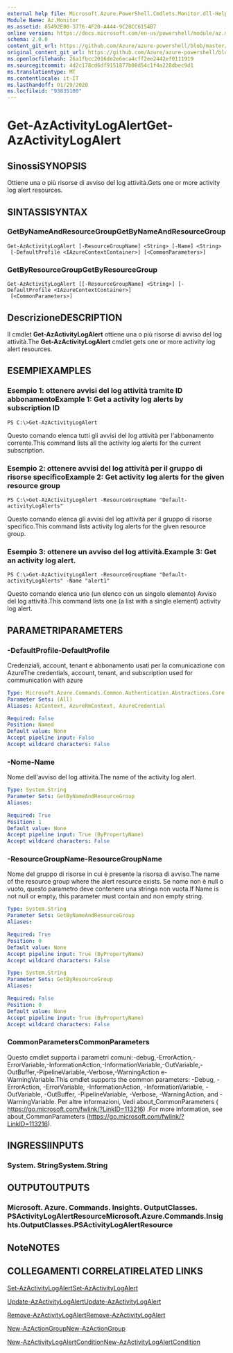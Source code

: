 ```yaml
---
external help file: Microsoft.Azure.PowerShell.Cmdlets.Monitor.dll-Help.xml
Module Name: Az.Monitor
ms.assetid: 85492E00-3776-4F20-A444-9C28CC6154B7
online version: https://docs.microsoft.com/en-us/powershell/module/az.monitor/get-azactivitylogalert
schema: 2.0.0
content_git_url: https://github.com/Azure/azure-powershell/blob/master/src/Monitor/Monitor/help/Get-AzActivityLogAlert.md
original_content_git_url: https://github.com/Azure/azure-powershell/blob/master/src/Monitor/Monitor/help/Get-AzActivityLogAlert.md
ms.openlocfilehash: 26a1fbcc2016de2e6eca4cff2ee2442ef0111919
ms.sourcegitcommit: 4d2c178cd6df9151877b08d54c1f4a228dbec9d1
ms.translationtype: MT
ms.contentlocale: it-IT
ms.lasthandoff: 01/29/2020
ms.locfileid: "93835100"
---
```

# <span data-ttu-id="fdb7a-101">Get-AzActivityLogAlert</span><span class="sxs-lookup"><span data-stu-id="fdb7a-101">Get-AzActivityLogAlert</span></span>

## <span data-ttu-id="fdb7a-102">Sinossi</span><span class="sxs-lookup"><span data-stu-id="fdb7a-102">SYNOPSIS</span></span>
<span data-ttu-id="fdb7a-103">Ottiene una o più risorse di avviso del log attività.</span><span class="sxs-lookup"><span data-stu-id="fdb7a-103">Gets one or more activity log alert resources.</span></span>

## <span data-ttu-id="fdb7a-104">SINTASSI</span><span class="sxs-lookup"><span data-stu-id="fdb7a-104">SYNTAX</span></span>

### <span data-ttu-id="fdb7a-105">GetByNameAndResourceGroup</span><span class="sxs-lookup"><span data-stu-id="fdb7a-105">GetByNameAndResourceGroup</span></span>
```
Get-AzActivityLogAlert [-ResourceGroupName] <String> [-Name] <String>
 [-DefaultProfile <IAzureContextContainer>] [<CommonParameters>]
```

### <span data-ttu-id="fdb7a-106">GetByResourceGroup</span><span class="sxs-lookup"><span data-stu-id="fdb7a-106">GetByResourceGroup</span></span>
```
Get-AzActivityLogAlert [[-ResourceGroupName] <String>] [-DefaultProfile <IAzureContextContainer>]
 [<CommonParameters>]
```

## <span data-ttu-id="fdb7a-107">Descrizione</span><span class="sxs-lookup"><span data-stu-id="fdb7a-107">DESCRIPTION</span></span>
<span data-ttu-id="fdb7a-108">Il cmdlet **Get-AzActivityLogAlert** ottiene una o più risorse di avviso del log attività.</span><span class="sxs-lookup"><span data-stu-id="fdb7a-108">The **Get-AzActivityLogAlert** cmdlet gets one or more activity log alert resources.</span></span>

## <span data-ttu-id="fdb7a-109">ESEMPI</span><span class="sxs-lookup"><span data-stu-id="fdb7a-109">EXAMPLES</span></span>

### <span data-ttu-id="fdb7a-110">Esempio 1: ottenere avvisi del log attività tramite ID abbonamento</span><span class="sxs-lookup"><span data-stu-id="fdb7a-110">Example 1: Get a activity log alerts by subscription ID</span></span>
```
PS C:\>Get-AzActivityLogAlert
```

<span data-ttu-id="fdb7a-111">Questo comando elenca tutti gli avvisi del log attività per l'abbonamento corrente.</span><span class="sxs-lookup"><span data-stu-id="fdb7a-111">This command lists all the activity log alerts for the current subscription.</span></span>

### <span data-ttu-id="fdb7a-112">Esempio 2: ottenere avvisi del log attività per il gruppo di risorse specifico</span><span class="sxs-lookup"><span data-stu-id="fdb7a-112">Example 2: Get activity log alerts for the given resource group</span></span>
```
PS C:\>Get-AzActivityLogAlert -ResourceGroupName "Default-activityLogAlerts"
```

<span data-ttu-id="fdb7a-113">Questo comando elenca gli avvisi del log attività per il gruppo di risorse specifico.</span><span class="sxs-lookup"><span data-stu-id="fdb7a-113">This command lists activity log alerts for the given resource group.</span></span>

### <span data-ttu-id="fdb7a-114">Esempio 3: ottenere un avviso del log attività.</span><span class="sxs-lookup"><span data-stu-id="fdb7a-114">Example 3: Get an activity log alert.</span></span>
```
PS C:\>Get-AzActivityLogAlert -ResourceGroupName "Default-activityLogAlerts" -Name "alert1"
```

<span data-ttu-id="fdb7a-115">Questo comando elenca uno (un elenco con un singolo elemento) Avviso del log attività.</span><span class="sxs-lookup"><span data-stu-id="fdb7a-115">This command lists one (a list with a single element) activity log alert.</span></span>

## <span data-ttu-id="fdb7a-116">PARAMETRI</span><span class="sxs-lookup"><span data-stu-id="fdb7a-116">PARAMETERS</span></span>

### <span data-ttu-id="fdb7a-117">-DefaultProfile</span><span class="sxs-lookup"><span data-stu-id="fdb7a-117">-DefaultProfile</span></span>
<span data-ttu-id="fdb7a-118">Credenziali, account, tenant e abbonamento usati per la comunicazione con Azure</span><span class="sxs-lookup"><span data-stu-id="fdb7a-118">The credentials, account, tenant, and subscription used for communication with azure</span></span>

```yaml
Type: Microsoft.Azure.Commands.Common.Authentication.Abstractions.Core.IAzureContextContainer
Parameter Sets: (All)
Aliases: AzContext, AzureRmContext, AzureCredential

Required: False
Position: Named
Default value: None
Accept pipeline input: False
Accept wildcard characters: False
```

### <span data-ttu-id="fdb7a-119">-Nome</span><span class="sxs-lookup"><span data-stu-id="fdb7a-119">-Name</span></span>
<span data-ttu-id="fdb7a-120">Nome dell'avviso del log attività.</span><span class="sxs-lookup"><span data-stu-id="fdb7a-120">The name of the activity log alert.</span></span>

```yaml
Type: System.String
Parameter Sets: GetByNameAndResourceGroup
Aliases:

Required: True
Position: 1
Default value: None
Accept pipeline input: True (ByPropertyName)
Accept wildcard characters: False
```

### <span data-ttu-id="fdb7a-121">-ResourceGroupName</span><span class="sxs-lookup"><span data-stu-id="fdb7a-121">-ResourceGroupName</span></span>
<span data-ttu-id="fdb7a-122">Nome del gruppo di risorse in cui è presente la risorsa di avviso.</span><span class="sxs-lookup"><span data-stu-id="fdb7a-122">The name of the resource group where the alert resource exists.</span></span>
<span data-ttu-id="fdb7a-123">Se nome non è null o vuoto, questo parametro deve contenere una stringa non vuota.</span><span class="sxs-lookup"><span data-stu-id="fdb7a-123">If Name is not null or empty, this parameter must contain and non empty string.</span></span>

```yaml
Type: System.String
Parameter Sets: GetByNameAndResourceGroup
Aliases:

Required: True
Position: 0
Default value: None
Accept pipeline input: True (ByPropertyName)
Accept wildcard characters: False
```

```yaml
Type: System.String
Parameter Sets: GetByResourceGroup
Aliases:

Required: False
Position: 0
Default value: None
Accept pipeline input: True (ByPropertyName)
Accept wildcard characters: False
```

### <span data-ttu-id="fdb7a-124">CommonParameters</span><span class="sxs-lookup"><span data-stu-id="fdb7a-124">CommonParameters</span></span>
<span data-ttu-id="fdb7a-125">Questo cmdlet supporta i parametri comuni:-debug,-ErrorAction,-ErrorVariable,-InformationAction,-InformationVariable,-OutVariable,-OutBuffer,-PipelineVariable,-Verbose,-WarningAction e-WarningVariable.</span><span class="sxs-lookup"><span data-stu-id="fdb7a-125">This cmdlet supports the common parameters: -Debug, -ErrorAction, -ErrorVariable, -InformationAction, -InformationVariable, -OutVariable, -OutBuffer, -PipelineVariable, -Verbose, -WarningAction, and -WarningVariable.</span></span> <span data-ttu-id="fdb7a-126">Per altre informazioni, Vedi about_CommonParameters ( https://go.microsoft.com/fwlink/?LinkID=113216) .</span><span class="sxs-lookup"><span data-stu-id="fdb7a-126">For more information, see about_CommonParameters (https://go.microsoft.com/fwlink/?LinkID=113216).</span></span>

## <span data-ttu-id="fdb7a-127">INGRESSI</span><span class="sxs-lookup"><span data-stu-id="fdb7a-127">INPUTS</span></span>

### <span data-ttu-id="fdb7a-128">System. String</span><span class="sxs-lookup"><span data-stu-id="fdb7a-128">System.String</span></span>

## <span data-ttu-id="fdb7a-129">OUTPUT</span><span class="sxs-lookup"><span data-stu-id="fdb7a-129">OUTPUTS</span></span>

### <span data-ttu-id="fdb7a-130">Microsoft. Azure. Commands. Insights. OutputClasses. PSActivityLogAlertResource</span><span class="sxs-lookup"><span data-stu-id="fdb7a-130">Microsoft.Azure.Commands.Insights.OutputClasses.PSActivityLogAlertResource</span></span>

## <span data-ttu-id="fdb7a-131">Note</span><span class="sxs-lookup"><span data-stu-id="fdb7a-131">NOTES</span></span>

## <span data-ttu-id="fdb7a-132">COLLEGAMENTI CORRELATI</span><span class="sxs-lookup"><span data-stu-id="fdb7a-132">RELATED LINKS</span></span>

[<span data-ttu-id="fdb7a-133">Set-AzActivityLogAlert</span><span class="sxs-lookup"><span data-stu-id="fdb7a-133">Set-AzActivityLogAlert</span></span>](./Set-AzActivityLogAlert.md)

[<span data-ttu-id="fdb7a-134">Update-AzActivityLogAlert</span><span class="sxs-lookup"><span data-stu-id="fdb7a-134">Update-AzActivityLogAlert</span></span>](./Update-AzActivityLogAlert.md)

[<span data-ttu-id="fdb7a-135">Remove-AzActivityLogAlert</span><span class="sxs-lookup"><span data-stu-id="fdb7a-135">Remove-AzActivityLogAlert</span></span>](./Remove-AzActivityLogAlert.md)

[<span data-ttu-id="fdb7a-136">New-AzActionGroup</span><span class="sxs-lookup"><span data-stu-id="fdb7a-136">New-AzActionGroup</span></span>](./New-AzActionGroup.md)

[<span data-ttu-id="fdb7a-137">New-AzActivityLogAlertCondition</span><span class="sxs-lookup"><span data-stu-id="fdb7a-137">New-AzActivityLogAlertCondition</span></span>](./Get-AzActivityLogAlertCondition.md)
